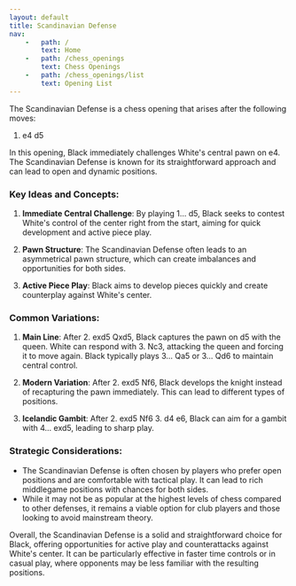 ```yaml
---
layout: default
title: Scandinavian Defense
nav:
    -   path: /
        text: Home
    -   path: /chess_openings
        text: Chess Openings
    -   path: /chess_openings/list
        text: Opening List
---
```


The Scandinavian Defense is a chess opening that arises after the following moves:

1. e4 d5

In this opening, Black immediately challenges White's central pawn on e4. The Scandinavian Defense is known for its straightforward approach and can lead to open and dynamic positions.

### Key Ideas and Concepts:

1. **Immediate Central Challenge**: By playing 1... d5, Black seeks to contest White's control of the center right from the start, aiming for quick development and active piece play.

2. **Pawn Structure**: The Scandinavian Defense often leads to an asymmetrical pawn structure, which can create imbalances and opportunities for both sides.

3. **Active Piece Play**: Black aims to develop pieces quickly and create counterplay against White's center.

### Common Variations:

1. **Main Line**: After 2. exd5 Qxd5, Black captures the pawn on d5 with the queen. White can respond with 3. Nc3, attacking the queen and forcing it to move again. Black typically plays 3... Qa5 or 3... Qd6 to maintain central control.

2. **Modern Variation**: After 2. exd5 Nf6, Black develops the knight instead of recapturing the pawn immediately. This can lead to different types of positions.

3. **Icelandic Gambit**: After 2. exd5 Nf6 3. d4 e6, Black can aim for a gambit with 4... exd5, leading to sharp play.

### Strategic Considerations:

- The Scandinavian Defense is often chosen by players who prefer open positions and are comfortable with tactical play. It can lead to rich middlegame positions with chances for both sides.
- While it may not be as popular at the highest levels of chess compared to other defenses, it remains a viable option for club players and those looking to avoid mainstream theory.

Overall, the Scandinavian Defense is a solid and straightforward choice for Black, offering opportunities for active play and counterattacks against White's center. It can be particularly effective in faster time controls or in casual play, where opponents may be less familiar with the resulting positions.
